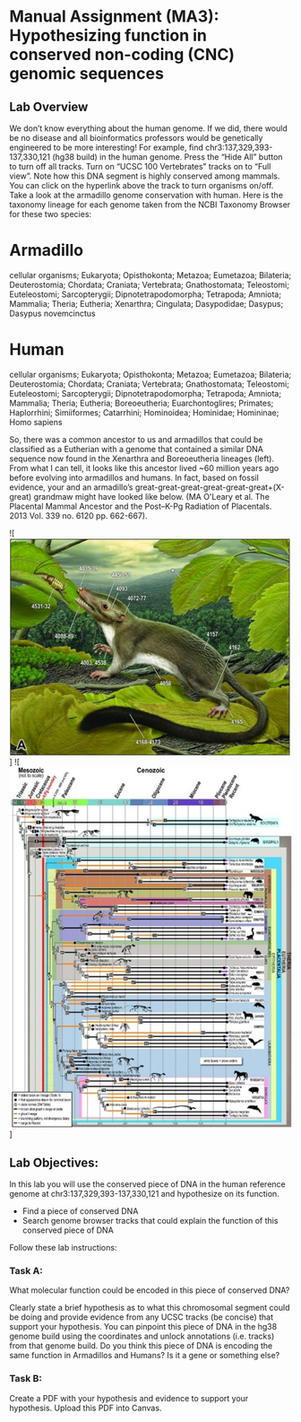# Manual Assignment (MA3): Hypothesizing function in conserved non-coding (CNC) genomic sequences

##  Lab Overview
We don’t know everything about the human genome.  If we did, there would be no disease and all bioinformatics professors would be genetically engineered to be more interesting!    For example, find chr3:137,329,393-137,330,121 (hg38 build) in the human genome.  Press the “Hide All” button to turn off all tracks.  Turn on “UCSC 100 Vertebrates” tracks on to “Full view”.  Note how this DNA segment is highly conserved among mammals.  You can click on the hyperlink above the track to turn organisms on/off. Take a look at the armadillo genome conservation with human.  Here is the taxonomy lineage for each genome taken from the NCBI Taxonomy Browser for these two species:

Armadillo
========
cellular organisms; Eukaryota; Opisthokonta; Metazoa; Eumetazoa; Bilateria; Deuterostomia; Chordata; Craniata; Vertebrata; Gnathostomata; Teleostomi; Euteleostomi; Sarcopterygii; Dipnotetrapodomorpha; Tetrapoda; Amniota; Mammalia; Theria; Eutheria; Xenarthra; Cingulata; Dasypodidae; Dasypus; Dasypus novemcinctus

Human
========
cellular organisms; Eukaryota; Opisthokonta; Metazoa; Eumetazoa; Bilateria; Deuterostomia; Chordata; Craniata; Vertebrata; Gnathostomata; Teleostomi; Euteleostomi; Sarcopterygii; Dipnotetrapodomorpha; Tetrapoda; Amniota; Mammalia; Theria; Eutheria; Boreoeutheria; Euarchontoglires; Primates; Haplorrhini; Simiiformes; Catarrhini; Hominoidea; Hominidae; Homininae; Homo sapiens

So, there was a common ancestor to us and armadillos that could be classified as a Eutherian with a genome that contained a similar DNA sequence now found in the Xenarthra and Boreoeutheria lineages (left).  From what I can tell, it looks like this ancestor lived ~60 million years ago before evolving into armadillos and humans.  In fact, based on fossil evidence, your and an armadillo’s great-great-great-great-great-great+(X-great) grandmaw might have looked like below.  (MA O'Leary et al.  The Placental Mammal Ancestor and the Post–K-Pg Radiation of Placentals. 2013 Vol. 339 no. 6120 pp. 662-667).  

![<img src="ancestor.jpg">]
![<img src="phylogeny.jpg">]

##  Lab Objectives:
In this lab you will use the conserved piece of DNA in the human reference genome at chr3:137,329,393-137,330,121 and hypothesize on its function.

* Find a piece of conserved DNA
* Search genome browser tracks that could explain the function of this conserved piece of DNA

Follow these lab instructions:

###  Task A: 
What molecular function could be encoded in this piece of conserved DNA?  

Clearly state a brief hypothesis as to what this chromosomal segment could be doing and provide evidence from any UCSC tracks (be concise) that support your hypothesis. You can pinpoint this piece of DNA in the hg38 genome build using the coordinates and unlock annotations (i.e. tracks) from that genome build. Do you think this piece of DNA is encoding the same function in Armadillos and Humans?   Is it a gene or something else?

###  Task B:
Create a PDF with your hypothesis and evidence to support your hypothesis. Upload this PDF into Canvas.
